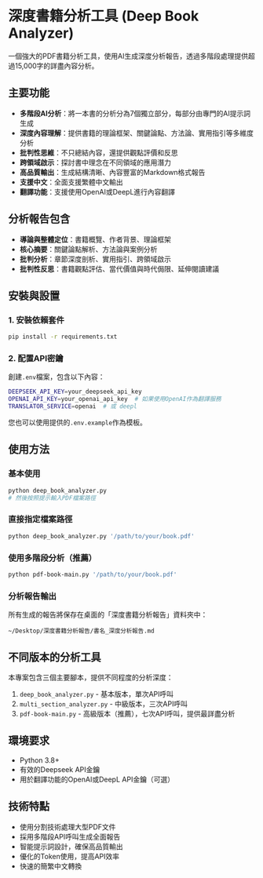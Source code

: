 # 深度書籍分析工具 (Deep Book Analyzer)

一個強大的PDF書籍分析工具，使用AI生成深度分析報告，透過多階段處理提供超過15,000字的詳盡內容分析。

## 主要功能

- **多階段AI分析**：將一本書的分析分為7個獨立部分，每部分由專門的AI提示詞生成
- **深度內容理解**：提供書籍的理論框架、關鍵論點、方法論、實用指引等多維度分析
- **批判性思維**：不只總結內容，還提供觀點評價和反思
- **跨領域啟示**：探討書中理念在不同領域的應用潛力
- **高品質輸出**：生成結構清晰、內容豐富的Markdown格式報告
- **支援中文**：全面支援繁體中文輸出
- **翻譯功能**：支援使用OpenAI或DeepL進行內容翻譯

## 分析報告包含

- **導論與整體定位**：書籍概覽、作者背景、理論框架
- **核心摘要**：關鍵論點解析、方法論與案例分析
- **批判分析**：章節深度剖析、實用指引、跨領域啟示
- **批判性反思**：書籍觀點評估、當代價值與時代侷限、延伸閱讀建議

## 安裝與設置

### 1. 安裝依賴套件

```bash
pip install -r requirements.txt
```

### 2. 配置API密鑰

創建`.env`檔案，包含以下內容：

```bash
DEEPSEEK_API_KEY=your_deepseek_api_key
OPENAI_API_KEY=your_openai_api_key  # 如果使用OpenAI作為翻譯服務
TRANSLATOR_SERVICE=openai  # 或 deepl
```

您也可以使用提供的`.env.example`作為模板。

## 使用方法

### 基本使用

```bash
python deep_book_analyzer.py
# 然後按照提示輸入PDF檔案路徑
```

### 直接指定檔案路徑

```bash
python deep_book_analyzer.py '/path/to/your/book.pdf'
```

### 使用多階段分析（推薦）

```bash
python pdf-book-main.py '/path/to/your/book.pdf'
```

### 分析報告輸出

所有生成的報告將保存在桌面的「深度書籍分析報告」資料夾中：

```
~/Desktop/深度書籍分析報告/書名_深度分析報告.md
```

## 不同版本的分析工具

本專案包含三個主要腳本，提供不同程度的分析深度：

1. `deep_book_analyzer.py` - 基本版本，單次API呼叫
2. `multi_section_analyzer.py` - 中級版本，三次API呼叫
3. `pdf-book-main.py` - 高級版本（推薦），七次API呼叫，提供最詳盡分析

## 環境要求

- Python 3.8+
- 有效的Deepseek API金鑰
- 用於翻譯功能的OpenAI或DeepL API金鑰（可選）

## 技術特點

- 使用分割技術處理大型PDF文件
- 採用多階段API呼叫生成全面報告
- 智能提示詞設計，確保高品質輸出
- 優化的Token使用，提高API效率
- 快速的簡繁中文轉換
